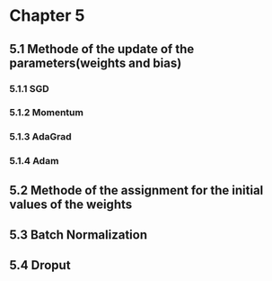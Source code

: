 

<!--
 * @Author       : Jingsheng Lyu
 * @Date         : 2020-07-06 17:33:32
 * @LastEditors  : Jingsheng Lyu
 * @LastEditTime : 2020-07-06 23:26:20
 * @FilePath     : /Deep_Learning/Chapter5/README.md
 * @Github       : https://github.com/jingshenglyu
 * @Web          : https://jingshenglyu.github.io/
 * @E-Mail       : jingshenglyu@gmail.com
--> 
# Chapter 5 
## 5.1 Methode of the update of the parameters(weights and bias)
### 5.1.1 SGD
### 5.1.2 Momentum
### 5.1.3 AdaGrad
### 5.1.4 Adam

## 5.2 Methode of the assignment for the initial values of the weights

## 5.3 Batch Normalization

## 5.4 Droput

